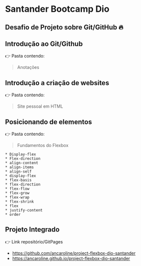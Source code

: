 # Santander Bootcamp Dio
Desafio de Projeto sobre Git/GitHub 🔥
---

## Introdução ao Git/Github
👉 Pasta contendo:
   > Anotações

## Introdução a criação de websites
👉 Pasta contendo:
   > Site pessoal em HTML
   
## Posicionando de elementos
👉 Pasta contendo:
   > Fundamentos do Flexbox
   >
    * Display-flex
    * Flex-direction
    * align-content
    * align-items
    * align-self
    * display-flex
    * flex-basis
    * flex-direction
    * flex-flow
    * flex-grow
    * flex-wrap
    * flex-shrink
    * flex
    * justify-content
    * order

## Projeto Integrado
👉 Link repositório/GitPages
   * https://github.com/ancaroline/project-flexbox-dio-santander
   * https://ancaroline.github.io/project-flexbox-dio-santander
